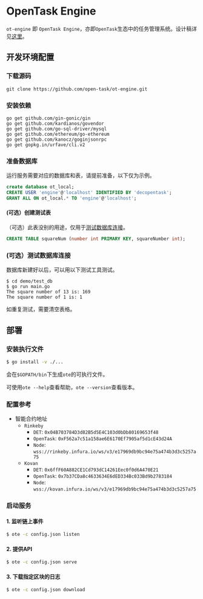 # OpenTask Engine

`ot-engine` 即 `OpenTask Engine`，亦即`OpenTask`生态中的任务管理系统。设计稿详见[这里](https://dececo.github.io/docs/mission_system/design.html)。

## 开发环境配置

### 下载源码

```
git clone https://github.com/open-task/ot-engine.git
```

### 安装依赖

```
go get github.com/gin-gonic/gin
go get github.com/kardianos/govendor
go get github.com/go-sql-driver/mysql
go get github.com/ethereum/go-ethereum
go get github.com/kanocz/goginjsonrpc
go get gopkg.in/urfave/cli.v2
```

### 准备数据库

运行服务需要对应的数据库和表，请提前准备，以下仅为示例。

```sql
create database ot_local;
CREATE USER 'engine'@'localhost' IDENTIFIED BY 'decopentask';
GRANT ALL ON ot_local.* TO 'engine'@'localhost';
```

#### (可选）创建测试表

（可选）此表没别的用途，仅用于[测试数据库连接](#测试数据库连接)。
```sql
CREATE TABLE squareNum (number int PRIMARY KEY, squareNumber int);
```

### (可选）测试数据库连接

数据库新建好以后，可以用以下测试工具测试。

```
$ cd demo/test_db
$ go run main.go
The square number of 13 is: 169
The square number of 1 is: 1
```

如重复测试，需要清空表格。

## 部署

### 安装执行文件
```bash
$ go install -v ./...
```

会在`$GOPATH/bin`下生成`ote`的可执行文件。

可使用`ote --help`查看帮助，`ote --version`查看版本。

### 配置参考

- 智能合约地址
  - `Rinkeby`
    - `DET`: `0x04B703784D3d82B5d5E4C103d0bDb80169653f48`
    - `OpenTask`: `0xF562a7c51a158ae6E6170Ef7905af5d1cE43d24A`
    - `Node`: `wss://rinkeby.infura.io/ws/v3/e17969db9bc94e75a474b3d3c5257a75`
  - `Kovan`
    - `DET`: `0x6ffF60A882CE1Cd793dC14261Eec0f0d6A470E21`
    - `OpenTask`: `0x7b37CDa8c4633634E6dED334Bc033Bd9b2783184`
    - `Node`: `wss://kovan.infura.io/ws/v3/e17969db9bc94e75a474b3d3c5257a75`

### 启动服务

#### 1. 监听链上事件

```bash
$ ote -c config.json listen
```

#### 2. 提供API

```bash
$ ote -c config.json serve
```

#### 3. 下载指定区块的日志

```bash
$ ote -c config.json download
```
